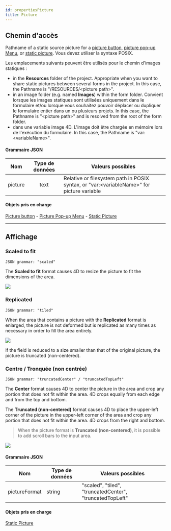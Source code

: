 ```yaml
---
id: propertiesPicture
title: Picture
---
```


## Chemin d'accès

Pathname of a static source picture for a [picture button](pictureButton_overview.md), [picture pop-up Menu](picturePopupMenu_overview.md), or [static picture](staticPicture.md). Vous devez utiliser la syntaxe POSIX.

Les emplacements suivants peuvent être utilisés pour le chemin d'images statiques :

- in the **Resources** folder of the project. Appropriate when you want to share static pictures between several forms in the project. In this case, the Pathname is "/RESOURCES/\<picture path>".
- in an image folder (e.g. named **Images**) within the form folder. Convient lorsque les images statiques sont utilisées uniquement dans le formulaire et/ou lorsque vous souhaitez pouvoir déplacer ou dupliquer le formulaire entier dans un ou plusieurs projets. In this case, the Pathname is "\<picture path>" and is resolved from the root of the form folder.
- dans une variable image 4D. L'image doit être chargée en mémoire lors de l'exécution du formulaire. In this case, the Pathname is "var:\<variableName>".

#### Grammaire JSON

|   Nom   | Type de données | Valeurs possibles                                                                          |
| :-----: | :-------------: | ------------------------------------------------------------------------------------------ |
| picture |       text      | Relative or filesystem path in POSIX syntax, or "var:\<variableName>" for picture variable |

#### Objets pris en charge

[Picture button](pictureButton_overview.md) - [Picture Pop-up Menu](picturePopupMenu_overview.md) - [Static Picture](staticPicture.md)

***

## Affichage

### Scaled to fit

`JSON grammar: "scaled"`

The **Scaled to fit** format causes 4D to resize the picture to fit the dimensions of the area.

![](../assets/en/FormObjects/property_pictureFormat_ScaledToFit.png)

### Replicated

`JSON grammar: "tiled"`

When the area that contains a picture with the **Replicated** format is enlarged, the picture is not deformed but is replicated as many times as necessary in order to fill the area entirely.

![](../assets/en/FormObjects/property_pictureFormat_Replicated.png)

If the field is reduced to a size smaller than that of the original picture, the picture is truncated (non-centered).

### Centre / Tronquée (non centrée)

`JSON grammar: "truncatedCenter" / "truncatedTopLeft"`

The **Center** format causes 4D to center the picture in the area and crop any portion that does not fit within the area. 4D crops equally from each edge and from the top and bottom.

The **Truncated (non-centered)** format causes 4D to place the upper-left corner of the picture in the upper-left corner of the area and crop any portion that does not fit within the area. 4D crops from the right and bottom.

> When the picture format is **Truncated (non-centered)**, it is possible to add scroll bars to the input area.

![](../assets/en/FormObjects/property_pictureFormat_Truncated.png)

#### Grammaire JSON

| Nom           | Type de données | Valeurs possibles                                        |
| ------------- | --------------- | -------------------------------------------------------- |
| pictureFormat | string          | "scaled", "tiled", "truncatedCenter", "truncatedTopLeft" |

#### Objets pris en charge

[Static Picture](staticPicture.md)
